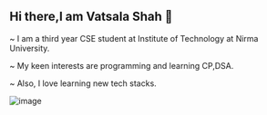 ## Hi there,I am Vatsala Shah 👋

<!--
**v2722/v2722** is a ✨ _special_ ✨ repository because its `README.md` (this file) appears on your GitHub profile.

Here are some ideas to get you started:

- 🔭 I’m currently working on ...
- 🌱 I’m currently learning ...
- 👯 I’m looking to collaborate on ...
- 🤔 I’m looking for help with ...
- 💬 Ask me about ...
- 📫 How to reach me: ...
- 😄 Pronouns: ...
- ⚡ Fun fact: ...
-->

~ I am  a third year CSE student at Institute of Technology at Nirma University.

~ My keen interests are programming and learning CP,DSA.

~ Also, I love learning new tech stacks.

![image](https://github.com/v2722/v2722/assets/142294146/742f40ae-412b-46d6-9e80-38d505cd731c)


